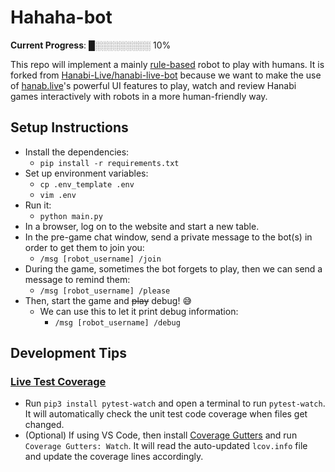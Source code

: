 # Hahaha-bot

**Current Progress**: █░░░░░░░░░ 10%

This repo will implement a mainly [rule-based](https://docs.google.com/document/d/1u4PzGPzN3h79s0QLlejsM6-_m80oemAnbhTrTwXmOL0/edit) robot to play with humans. It is forked from [Hanabi-Live/hanabi-live-bot](https://github.com/Hanabi-Live/hanabi-live-bot) because we want to make the use of [hanab.live](https://github.com/Hanabi-Live//hanabi-live)'s powerful UI features to play, watch and review Hanabi games interactively with robots in a more human-friendly way.

## Setup Instructions

- Install the dependencies:
  - `pip install -r requirements.txt`
- Set up environment variables:
  - `cp .env_template .env`
  - `vim .env`
- Run it:
  - `python main.py`
- In a browser, log on to the website and start a new table.
- In the pre-game chat window, send a private message to the bot(s) in order to get them to join you:
  - `/msg [robot_username] /join`
- During the game, sometimes the bot forgets to play, then we can send a message to remind them:
  - `/msg [robot_username] /please`
- Then, start the game and ~~play~~ debug! :sweat_smile:
  - We can use this to let it print debug information: 
    - `/msg [robot_username] /debug`

## Development Tips

### [Live Test Coverage](https://jasonstitt.com/perfect-python-live-test-coverage)
- Run `pip3 install pytest-watch` and open a terminal to run `pytest-watch`. It will automatically check the unit test code coverage when files get changed.
- (Optional) If using VS Code, then install [Coverage Gutters](https://marketplace.visualstudio.com/items?itemName=ryanluker.vscode-coverage-gutters) and run `Coverage Gutters: Watch`. It will read the auto-updated `lcov.info` file and update the coverage lines accordingly.
